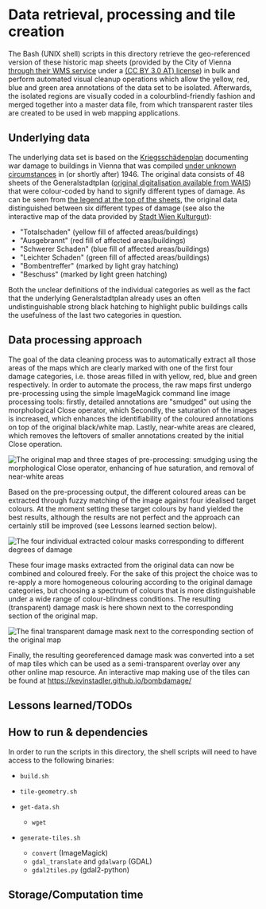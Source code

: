# Data retrieval, processing and tile creation

The Bash (UNIX shell) scripts in this directory retrieve the geo-referenced version of these historic map sheets (provided by the City of Vienna [through their WMS service](https://www.data.gv.at/katalog/dataset/87282445-a02d-4f7f-9bf6-196d73d9b3a9) under a [(CC BY 3.0 AT) license](https://creativecommons.org/licenses/by/3.0/at/deed.de)) in bulk and perform automated visual cleanup operations which allow the yellow, red, blue and green area annotations of the data set to be isolated. Afterwards, the isolated regions are visually coded in a colourblind-friendly fashion and merged together into a master data file, from which transparent raster tiles are created to be used in web mapping applications.

## Underlying data

The underlying data set is based on the [Kriegsschädenplan](https://www.geschichtewiki.wien.gv.at/Kriegsschädenplan_(um_1946)) documenting war damage to buildings in Vienna that was compiled [under unknown circumstances](https://www.geschichtewiki.wien.gv.at/Kriegssch%C3%A4denplan_(um_1946)#Entstehung) in (or shortly after) 1946. The original data consists of 48 sheets of the Generalstadtplan ([original digitalisation available from WAIS](https://www.wien.gv.at/actaproweb2/benutzung/archive.xhtml?id=Akt+++++00000651m08alt#Akt_____00000651m08alt)) that were colour-coded by hand to signify different types of damage. As can be seen from [the legend at the top of the sheets](https://www.wien.gv.at/actaproweb2/benutzung/image.xhtml?id=TwKSo67xQgUqg55JnK2TO+M0+8OkdD4Jp25sfgC2ACs1), the original data distinguished between six different types of damage (see also the interactive map of the data provided by [Stadt Wien Kulturgut](https://www.wien.gv.at/kulturportal/public/grafik.aspx?bookmark=nyltRs9CK0bADiJEbjW5QxwZlCQ-b)):

* "Totalschaden" (yellow fill of affected areas/buildings)
* "Ausgebrannt" (red fill of affected areas/buildings)
* "Schwerer Schaden" (blue fill of affected areas/buildings)
* "Leichter Schaden" (green fill of affected areas/buildings)
* "Bombentreffer" (marked by light gray hatching)
* "Beschuss" (marked by light green hatching)

Both the unclear definitions of the individual categories as well as the fact that the underlying Generalstadtplan already uses an often undistinguishable strong black hatching to highlight public buildings calls the usefulness of the last two categories in question.

## Data processing approach

The goal of the data cleaning process was to automatically extract all those areas of the maps which are clearly marked with one of the first four damage categories, i.e. those areas filled in with yellow, red, blue and green respectively. In order to automate the process, the raw maps first undergo pre-processing using the simple ImageMagick command line image processing tools: firstly, detailed annotations are "smudged" out using the morphological Close operator, which 
Secondly, the saturation of the images is increased, which enhances the identifiability of the coloured annotations on top of the original black/white map. Lastly, near-white areas are cleared, which removes the leftovers of smaller annotations created by the initial Close operation.

<img src="https://kevinstadler.github.io/bombdamage/build/preprocessing.png" align="center" alt="The original map and three stages of pre-processing: smudging using the morphological Close operator, enhancing of hue saturation, and removal of near-white areas" title="The original map and three stages of pre-processing" />

Based on the pre-processing output, the different coloured areas can be extracted through fuzzy matching of the image against four idealised target colours. At the moment setting these target colours by hand yielded the best results, although the results are not perfect and the approach can certainly still be improved (see Lessons learned section below).

<img src="https://kevinstadler.github.io/bombdamage/build/extraction.png" align="center" alt="The four individual extracted colour masks corresponding to different degrees of damage" title="The four individual extracted colour masks corresponding to different degrees of damage" />

These four image masks extracted from the original data can now be combined and coloured freely. For the sake of this project the choice was to re-apply a more homogeneous colouring according to the original damage categories, but choosing a spectrum of colours that is more distinguishable under a wide range of colour-blindness conditions. The resulting (transparent) damage mask is here shown next to the corresponding section of the original map.

<img src="https://kevinstadler.github.io/bombdamage/build/merged.png" align="center" alt="The final transparent damage mask next to the corresponding section of the original map" title="The final transparent damage mask next to the corresponding section of the original map" />

Finally, the resulting georeferenced damage mask was converted into a set of map tiles which can be used as a semi-transparent overlay over any other online map resource. An interactive map making use of the tiles can be found at <https://kevinstadler.github.io/bombdamage/>

<!-- generate pipeline demonstration picture
TILE=44
X0=1730
Y0=66
XE=2842
YE=946
WIDTH=1112
HEIGHT=880
CROP="${WIDTH}x${HEIGHT}+${X0}+${Y0}"
source "tile-geometry.sh"
convert "raw/$TILE.jpeg" -morphology Close "$KERNEL" close.png
convert close.png -modulate 100,300 mod.png
convert mod.png -fuzz 25% -fill white -opaque white raw.png

montage "raw/$TILE.jpeg" close.png mod.png raw.png -crop $CROP -tile 4x1 -geometry 185x147+10+10 -background lightgray ../build/preprocessing.png
montage "raw/$TILE-red-debug.png" "raw/$TILE-yellow-debug.png" "raw/$TILE-green-debug.png" "raw/$TILE-blue-debug.png" -crop $CROP -tile 4x1 -geometry 185x147+10+10 -background lightgray ../build/extraction.png

montage "raw/$TILE-merged.png" "raw/$TILE.jpeg" -crop $CROP -tile 2x1 -geometry 185x147+10+10 -background lightgray ../build/merged.png
-->

## Lessons learned/TODOs

## How to run & dependencies

In order to run the scripts in this directory, the shell scripts will need to have access to the following binaries:

* `build.sh` 
* `tile-geometry.sh`

* `get-data.sh`
  * `wget`
* `generate-tiles.sh`
  * `convert` (ImageMagick)
  * `gdal_translate` and `gdalwarp` (GDAL)
  * `gdal2tiles.py` (gdal2-python)

## Storage/Computation time

